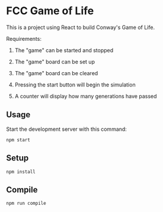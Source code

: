 # FCC Game of Life

This is a project using React to build Conway's Game of Life.

Requirements:

1. The "game" can be started and stopped

2. The "game" board can be set up

3. The "game" board can be cleared

4. Pressing the start button will begin the simulation

5. A counter will display how many generations have passed



Usage
---
 
Start the development server with this command:
 
```
npm start
```

 
Setup
---
 
```
npm install
```
 
 
 
Compile
---
 
```
npm run compile
```

